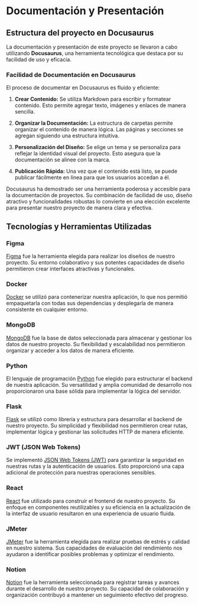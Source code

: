 # Documentación y Presentación

## Estructura del proyecto en Docusaurus

La documentación y presentación de este proyecto se llevaron a cabo utilizando **Docusaurus**, una herramienta tecnológica que destaca por su facilidad de uso y eficacia.

### Facilidad de Documentación en Docusaurus

El proceso de documentar en Docusaurus es fluido y eficiente:

1. **Crear Contenido:** Se utiliza Markdown para escribir y formatear contenido. Esto permite agregar texto, imágenes y enlaces de manera sencilla.

2. **Organizar la Documentación:** La estructura de carpetas permite organizar el contenido de manera lógica. Las páginas y secciones se agregan siguiendo una estructura intuitiva.

3. **Personalización del Diseño:** Se elige un tema y se personaliza para reflejar la identidad visual del proyecto. Esto asegura que la documentación se alinee con la marca.

4. **Publicación Rápida:** Una vez que el contenido está listo, se puede publicar fácilmente en línea para que los usuarios accedan a él.

Docusaurus ha demostrado ser una herramienta poderosa y accesible para la documentación de proyectos. Su combinación de facilidad de uso, diseño atractivo y funcionalidades robustas lo convierte en una elección excelente para presentar nuestro proyecto de manera clara y efectiva.

## Tecnologías y Herramientas Utilizadas

### Figma

[Figma](https://www.figma.com) fue la herramienta elegida para realizar los diseños de nuestro proyecto. Su entorno colaborativo y sus potentes capacidades de diseño permitieron crear interfaces atractivas y funcionales.

### Docker

[Docker](https://www.docker.com) se utilizó para contenerizar nuestra aplicación, lo que nos permitió empaquetarla con todas sus dependencias y desplegarla de manera consistente en cualquier entorno.

### MongoDB

[MongoDB](https://www.mongodb.com) fue la base de datos seleccionada para almacenar y gestionar los datos de nuestro proyecto. Su flexibilidad y escalabilidad nos permitieron organizar y acceder a los datos de manera eficiente.

### Python

El lenguaje de programación [Python](https://www.python.org) fue elegido para estructurar el backend de nuestra aplicación. Su versatilidad y amplia comunidad de desarrollo nos proporcionaron una base sólida para implementar la lógica del servidor.

### Flask

[Flask](https://flask.palletsprojects.com) se utilizó como librería y estructura para desarrollar el backend de nuestro proyecto. Su simplicidad y flexibilidad nos permitieron crear rutas, implementar lógica y gestionar las solicitudes HTTP de manera eficiente.

### JWT (JSON Web Tokens)

Se implementó [JSON Web Tokens (JWT)](https://jwt.io) para garantizar la seguridad en nuestras rutas y la autenticación de usuarios. Esto proporcionó una capa adicional de protección para nuestras operaciones sensibles.

### React

[React](https://reactjs.org) fue utilizado para construir el frontend de nuestro proyecto. Su enfoque en componentes reutilizables y su eficiencia en la actualización de la interfaz de usuario resultaron en una experiencia de usuario fluida.

### JMeter

[JMeter](https://jmeter.apache.org) fue la herramienta elegida para realizar pruebas de estrés y calidad en nuestro sistema. Sus capacidades de evaluación del rendimiento nos ayudaron a identificar posibles problemas y optimizar el rendimiento.


### Notion

[Notion](https://www.notion.so) fue la herramienta seleccionada para registrar tareas y avances durante el desarrollo de nuestro proyecto. Su capacidad de colaboración y organización contribuyó a mantener un seguimiento efectivo del progreso.

